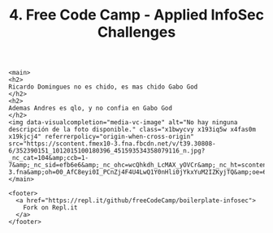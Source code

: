 

<html>
  <head>
    <title>Infosec Challenges</title>
    <meta name="" content="Free Code Camp - Infosec Challenges">
    <link rel="shortcut icon" href="https://cdn.hyperdev.com/us-east-1%3A52a203ff-088b-420f-81be-45bf559d01b1%2Ffavicon.ico" type="image/x-icon"/>
    <meta charset="utf-8">
    <meta http-equiv="X-UA-Compatible" content="IE=edge">
    <meta name="viewport" content="width=device-width, initial-scale=1">
    <link rel="stylesheet" href="style.css">
  </head>

  <body>
    <header>
      <h1>
        4. Free Code Camp - Applied InfoSec Challenges
      </h1>
    </header>

    <main>
    <h2> 
    Ricardo Domingues no es chido, es mas chido Gabo God
    </h2>
    <h2> 
    Ademas Andres es qlo, y no confia en Gabo God
    </h2>
    <img data-visualcompletion="media-vc-image" alt="No hay ninguna descripción de la foto disponible." class="x1bwycvy x193iq5w x4fas0m x19kjcj4" referrerpolicy="origin-when-cross-origin" src="https://scontent.fmex10-3.fna.fbcdn.net/v/t39.30808-6/352390151_1012015100180396_451593534358079116_n.jpg?_nc_cat=104&amp;ccb=1-7&amp;_nc_sid=efb6e6&amp;_nc_ohc=wcQhkdh_LcMAX_yOVCr&amp;_nc_ht=scontent.fmex10-3.fna&amp;oh=00_AfC8eyi0I_PCnZj4F4U4LwQ1Y0nHli0jYkxYuM2IZKyjTQ&amp;oe=659B9BB4">
    </main>

    <footer>
      <a href="https://repl.it/github/freeCodeCamp/boilerplate-infosec">
        Fork on Repl.it
      </a>
    </footer>

  </body>
</html>
